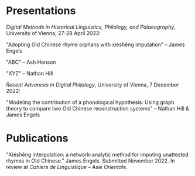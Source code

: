 # Presentations

_Digital Methods in Historical Linguistics, Philology, and Palaeography_, University of Vienna, 27-28 April 2022:

"Adopting Old Chinese rhyme orphans with xiéshēng imputation" – James Engels

"ABC" – Ash Henson

"XYZ" – Nathan Hill

_Recent Advances in Digital Philology_, University of Vienna, 7 December 2022:

"Modeling the contribution of a phonological hypothesis: Using graph theory to compare two Old Chinese reconstruction systems" – Nathan Hill & James Engels


# Publications

"Xiéshēng interpolation: a network-analytic method for imputing unattested rhymes in Old Chinese." James Engels. Submitted November 2022. In review at _Cahiers de Linguistique – Asie Orientale_. 
